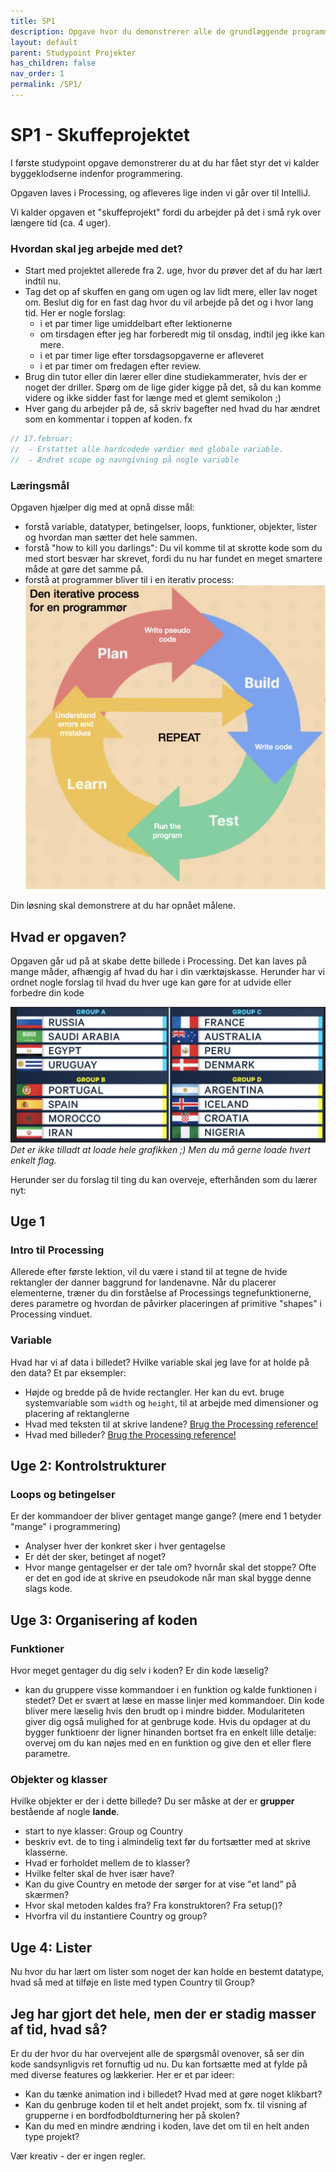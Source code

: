 ```yaml
---
title: SP1
description: Opgave hvor du demonstrerer alle de grundlæggende programmeringskoncepter
layout: default
parent: Studypoint Projekter
has_children: false
nav_order: 1
permalink: /SP1/
---
```


# SP1 - Skuffeprojektet
I første studypoint opgave demonstrerer du at du har fået styr det vi kalder byggeklodserne indenfor programmering. 

Opgaven laves i Processing, og afleveres lige inden vi går over til IntelliJ.

Vi kalder opgaven et "skuffeprojekt" fordi du arbejder på det i små ryk over længere tid (ca. 4 uger).


### Hvordan skal jeg arbejde med det? 
 - Start med projektet allerede fra 2. uge, hvor du prøver det af du har lært indtil nu.
 - Tag det op af skuffen en gang om ugen og lav lidt mere, eller lav noget om. Beslut dig for en fast dag hvor du vil arbejde på det og i hvor lang tid. 
Her er nogle forslag:
   - i et par timer lige umiddelbart efter lektionerne
   - om tirsdagen efter jeg har forberedt mig til onsdag, indtil jeg ikke kan mere.
   - i et par timer lige efter torsdagsopgaverne er afleveret
   - i et par timer om fredagen efter review.
 - Brug din tutor eller din lærer eller dine studiekammerater, hvis der er noget der driller. Spørg om de lige gider kigge på det, så du kan komme videre og ikke sidder fast for længe med et glemt semikolon ;)
 - Hver gang du arbejder på de, så skriv bagefter ned hvad du har ændret som en kommentar i toppen af koden. fx

```java
// 17.februar: 
//  - Erstattet alle hardcodede værdier med globale variable. 
//  - Ændret scope og navngivning på nogle variable
```

### Læringsmål
Opgaven hjælper dig med at opnå disse mål:
 - forstå variable, datatyper, betingelser, loops, funktioner, objekter, lister og hvordan man sætter det hele sammen.
- forstå "how to kill you darlings": Du vil komme til at skrotte kode som du med stort besvær har skrevet, fordi du nu har fundet en meget smartere måde at gøre det samme på.
- forstå at programmer bliver til i en iterativ process:
   ![image](../../assets/images/iterativeProcess.png)

Din løsning skal demonstrere at du har opnået målene.


## Hvad er opgaven?
Opgaven går ud på at skabe dette billede i Processing. Det kan laves på mange måder, afhængig af hvad du har i din værktøjskasse.
Herunder har vi ordnet nogle forslag til hvad du hver uge kan gøre for at udvide eller forbedre din kode


![image](../../assets/images/flags.png)
_Det er ikke tilladt at loade hele grafikken ;) Men du må gerne loade hvert enkelt flag._



Herunder ser du forslag til ting du kan overveje, efterhånden som du lærer nyt:

## Uge 1

### Intro til Processing
Allerede efter første lektion, vil du være i stand til at tegne de hvide rektangler der danner baggrund for landenavne.
Når du placerer elementerne, træner du din forståelse af Processings tegnefunktionerne, deres parametre og hvordan de påvirker placeringen af primitive "shapes" i Processing vinduet.

### Variable
Hvad har vi af data i billedet? Hvilke variable skal jeg lave for at holde på den data? Et par eksempler:
- Højde og bredde på de hvide rectangler. Her kan du evt. bruge systemvariable som ```width``` og ```height```, til at arbejde med dimensioner og placering af rektanglerne
- Hvad med teksten til at skrive landene?
[Brug the Processing reference!](https://processing.org/reference/text_.html)
-  Hvad med billeder? 
[Brug the Processing reference!](https://processing.org/reference/loadImage_.html)

## Uge 2: Kontrolstrukturer

### Loops og betingelser
Er der kommandoer der bliver gentaget mange gange? (mere end 1 betyder "mange" i programmering)
- Analyser hver der konkret sker i hver gentagelse
- Er dét der sker, betinget af noget?
- Hvor mange gentagelser er der tale om? hvornår skal det stoppe?
Ofte er det en god ide at skrive en pseudokode når man skal bygge denne slags kode.

## Uge 3: Organisering af koden
### Funktioner
Hvor meget gentager du dig selv i koden? Er din kode læselig?
 - kan du gruppere visse kommandoer i en funktion og kalde funktionen i stedet?
Det er svært at læse en masse linjer med kommandoer. Din kode bliver mere læselig hvis den brudt op i mindre bidder.
Modulariteten giver dig også mulighed for at genbruge kode. Hvis du opdager at du bygger funktioenr der ligner hinanden 
bortset fra en enkelt lille detalje: overvej om du kan nøjes med en en funktion og give den et eller flere parametre. 

### Objekter og klasser
Hvilke objekter er der i dette billede?
Du ser måske at der er **grupper** bestående af nogle **lande**.
- start to nye klasser: Group og Country
- beskriv evt. de to ting i almindelig text før du fortsætter med at skrive klasserne.
- Hvad er forholdet mellem de to klasser?
- Hvilke felter skal de hver især have?
- Kan du give Country en metode der sørger for at vise "et land" på skærmen?
- Hvor skal metoden kaldes fra? Fra konstruktoren? Fra setup()?
- Hvorfra vil du instantiere Country og group?

## Uge 4: Lister
Nu hvor du har lært om lister som noget der kan holde en bestemt datatype, hvad så med at tilføje en liste med typen Country til Group?


## Jeg har gjort det hele, men der er stadig masser af tid, hvad så?
Er du der hvor du har overvejent alle de spørgsmål ovenover, så ser din kode sandsynligvis ret fornuftig ud nu.
Du kan fortsætte med at fylde på med diverse features og lækkerier. Her er et par ideer:
- Kan du tænke animation ind i billedet? Hvad med at gøre noget klikbart?
- Kan du genbruge koden til et helt andet projekt, som fx. til visning af grupperne i en bordfodboldturnering her på skolen?
- Kan du med en mindre ændring i koden, lave det om til en helt anden type projekt?

Vær kreativ - der er ingen regler. 

